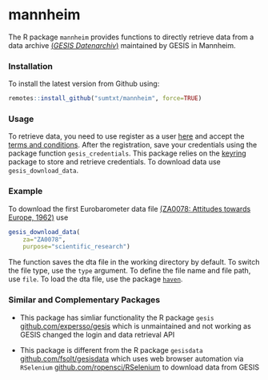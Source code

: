 
<!-- README.md is generated from README.Rmd. Please edit that file -->

# mannheim

The R package `mannheim` provides functions to directly retrieve data
from a data archive [(*GESIS
Datenarchiv*)](https://www.gesis.org/angebot/daten-finden-und-abrufen)
maintained by GESIS in Mannheim.

### Installation

To install the latest version from Github using:

``` r
remotes::install_github("sumtxt/mannheim", force=TRUE)
```

### Usage

To retrieve data, you need to use register as a user
[here](https://login.gesis.org/realms/gesis/login-actions/registration?client_id=js-login)
and accept the [terms and
conditions](https://www.gesis.org/fileadmin/upload/dienstleistung/daten/umfragedaten/_bgordnung_bestellen/2018-05-25_Usage_regulations_GESIS_DAS.pdf).
After the registration, save your credentials using the package function
`gesis_credentials`. This package relies on the
[keyring](https://github.com/r-lib/keyring) package to store and
retrieve credentials. To download data use `gesis_download_data`.

### Example

To download the first Eurobarometer data file [(ZA0078: Attitudes
towards Europe, 1962)](https://doi.org/10.4232/1.10850) use

``` r
gesis_download_data(
    za="ZA0078", 
    purpose="scientific_research")
```

The function saves the dta file in the working directory by default. To
switch the file type, use the `type` argument. To define the file name
and file path, use `file`. To load the dta file, use the package
[`haven`](https://github.com/tidyverse/haven).

### Similar and Complementary Packages

-   This package has simliar functionality the R package `gesis`
    [github.com/expersso/gesis](https://github.com/expersso/gesis) which
    is unmaintained and not working as GESIS changed the login and data
    retrieval API

-   This package is different from the R package `gesisdata`
    [github.com/fsolt/gesisdata](https://github.com/fsolt/gesisdata)
    which uses web browser automation via `RSelenium`
    [github.com/ropensci/RSelenium](https://github.com/ropensci/RSelenium/)
    to download data from GESIS
